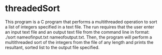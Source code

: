 # threadedSort
This program is a C program that performs a multithreaded operation to sort a list of integers specified in a text file. The run requires that the user enter an input text file and an output text file from the command line in format: ./sort nameofinput.txt nameofoutput.txt. Then, the program will perform a multithreaded sort of the integers from the file of any length and prints the resultant, sorted list to the output file specified.
